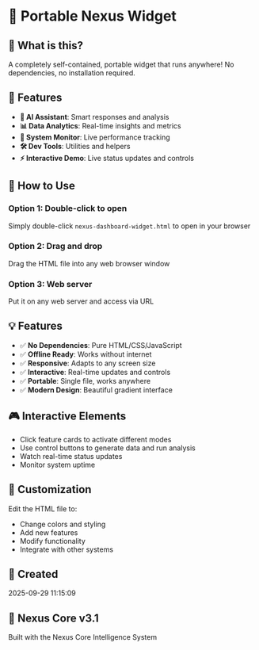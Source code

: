 # 🚀 Portable Nexus Widget

## 🎯 What is this?
A completely self-contained, portable widget that runs anywhere! No dependencies, no installation required.

## 🌟 Features
- **🤖 AI Assistant**: Smart responses and analysis
- **📊 Data Analytics**: Real-time insights and metrics
- **📡 System Monitor**: Live performance tracking
- **🛠️ Dev Tools**: Utilities and helpers
- **⚡ Interactive Demo**: Live status updates and controls

## 🚀 How to Use

### Option 1: Double-click to open
Simply double-click `nexus-dashboard-widget.html` to open in your browser

### Option 2: Drag and drop
Drag the HTML file into any web browser window

### Option 3: Web server
Put it on any web server and access via URL

## 💡 Features
- ✅ **No Dependencies**: Pure HTML/CSS/JavaScript
- ✅ **Offline Ready**: Works without internet
- ✅ **Responsive**: Adapts to any screen size
- ✅ **Interactive**: Real-time updates and controls
- ✅ **Portable**: Single file, works anywhere
- ✅ **Modern Design**: Beautiful gradient interface

## 🎮 Interactive Elements
- Click feature cards to activate different modes
- Use control buttons to generate data and run analysis
- Watch real-time status updates
- Monitor system uptime

## 🔧 Customization
Edit the HTML file to:
- Change colors and styling
- Add new features
- Modify functionality
- Integrate with other systems

## 📅 Created
2025-09-29 11:15:09

## 🌟 Nexus Core v3.1
Built with the Nexus Core Intelligence System
